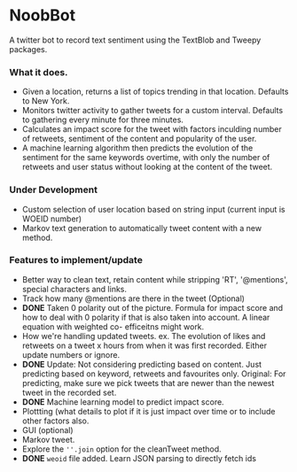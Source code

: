 # NoobBot
A twitter bot to record text sentiment using the TextBlob and Tweepy packages.

### What it does.
* Given a location, returns a list of topics trending in that location. Defaults to New York.
* Monitors twitter activity to gather tweets for a custom interval. Defaults to gathering every minute for three minutes.
* Calculates an impact score for the tweet with factors inculding number of retweets, sentiment of the content and popularity of the user.
* A machine learning algorithm then predicts the evolution of the sentiment for the same keywords overtime, with only the number of retweets and user status without looking at the content of the tweet.

### Under Development
* Custom selection of user location based on string input (current input is WOEID number)
* Markov text generation to automatically tweet content with a new method.

### Features to implement/update
* Better way to clean text, retain content while stripping 'RT', '@mentions', special characters and links.
* Track how many @mentions are there in the tweet (Optional)
* **DONE** Taken 0 polarity out of the picture.
  Formula for impact score and how to deal with 0 polarity if that is also taken into account. A linear equation with weighted co-      efficeitns might work.
* How we're handling updated tweets. ex. The evolution of likes and retweets on a tweet x hours from when it was first recorded. Either update numbers or ignore.
* **DONE** Update: Not considering predicting based on content. Just predicting based on keyword, retweets and favourites only. Original: For predicting, make sure we pick tweets that are newer than the newest tweet in the recorded set.
* **DONE** Machine learning model to predict impact score.
* Plottting (what details to plot if it is just impact over time or to include other factors also.
* GUI (optional)
* Markov tweet.
* Explore the `''.join` option for the cleanTweet method.
* **DONE** `weoid` file added. Learn JSON parsing to directly fetch ids
